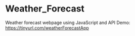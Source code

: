 # Weather_Forecast

Weather forecast webpage using JavaScript and API
Demo: https://tinyurl.com/weatherForecastApp
